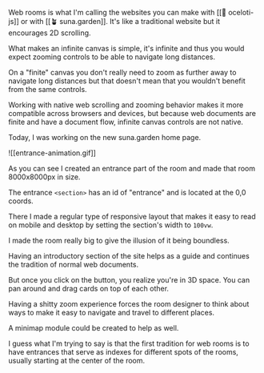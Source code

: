 Web rooms is what I'm calling the websites you can make with [[🧰 oceloti-js]] or with [[🪴 suna.garden]]. It's like a traditional website but it encourages 2D scrolling.

What makes an infinite canvas is simple, it's infinite and thus you would expect zooming controls to be able to navigate long distances.

On a "finite" canvas you don't really need to zoom as further away to navigate long distances but that doesn't mean that you wouldn't benefit from the same controls.

Working with native web scrolling and zooming behavior makes it more compatible across browsers and devices, but because web documents are finite and have a document flow, infinite canvas controls are not native.

Today, I was working on the new suna.garden home page.

![[entrance-animation.gif]]

As you can see I created an entrance part of the room and made that room 8000x8000px in size.

The entrance `<section>` has an id of "entrance" and is located at the 0,0 coords.

There I made a regular type of responsive layout that makes it easy to read on mobile and desktop by setting the section's width to `100vw`.

I made the room really big to give the illusion of it being boundless.

Having an introductory section of the site helps as a guide and continues the tradition of normal web documents.

But once you click on the button, you realize you're in 3D space. You can pan around and drag cards on top of each other.

Having a shitty zoom experience forces the room designer to think about ways to make it easy to navigate and travel to different places.

A minimap module could be created to help as well.

I guess what I'm trying to say is that the first tradition for web rooms is to have entrances that serve as indexes for different spots of the rooms, usually starting at the center of the room.